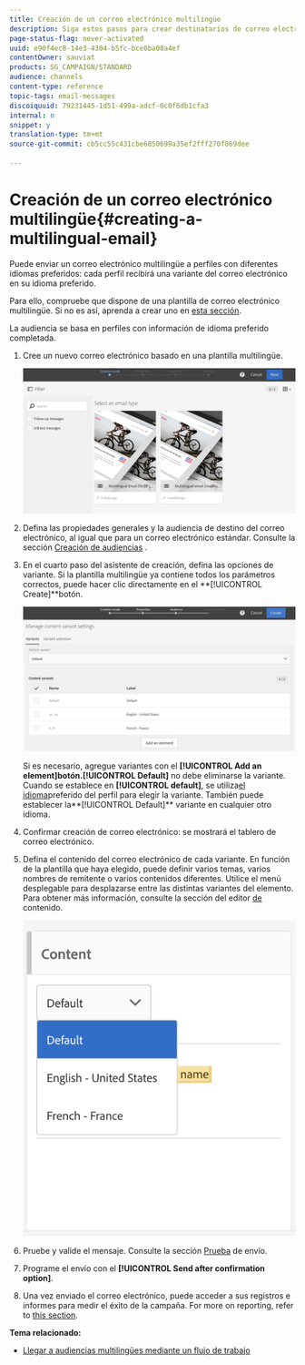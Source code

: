 ```yaml
---
title: Creación de un correo electrónico multilingüe
description: Siga estos pasos para crear destinatarios de correo electrónico multilingües con distintos idiomas preferidos.
page-status-flag: never-activated
uuid: e90f4ec8-14e3-4304-b5fc-bce0ba08a4ef
contentOwner: sauviat
products: SG_CAMPAIGN/STANDARD
audience: channels
content-type: reference
topic-tags: email-messages
discoiquuid: 79231445-1d51-499a-adcf-0c0f6db1cfa3
internal: n
snippet: y
translation-type: tm+mt
source-git-commit: cb5cc55c431cbe6050699a35ef2fff270f869dee

---
```



# Creación de un correo electrónico multilingüe{#creating-a-multilingual-email}

Puede enviar un correo electrónico multilingüe a perfiles con diferentes idiomas preferidos: cada perfil recibirá una variante del correo electrónico en su idioma preferido.

Para ello, compruebe que dispone de una plantilla de correo electrónico multilingüe. Si no es así, aprenda a crear uno en [esta sección](../../channels/using/multilingual-messages-template.md).

La audiencia se basa en perfiles con información de idioma preferido completada.

1. Cree un nuevo correo electrónico basado en una plantilla [](../../channels/using/multilingual-messages-template.md)multilingüe.

   ![](assets/multi_create1.png)

1. Defina las propiedades generales y la audiencia de destino del correo electrónico, al igual que para un correo electrónico estándar. Consulte la sección [Creación de audiencias](../../audiences/using/creating-audiences.md) .
1. En el cuarto paso del asistente de creación, defina las opciones de variante. Si la plantilla [](../../channels/using/multilingual-messages-template.md) multilingüe ya contiene todos los parámetros correctos, puede hacer clic directamente en el **[!UICONTROL Create]**botón.

   ![](assets/multi_create4.png)

   Si es necesario, agregue variantes con el **[!UICONTROL Add an element]**botón.**[!UICONTROL Default]** no debe eliminarse la variante. Cuando se establece en **[!UICONTROL default]**, se utiliza[el idioma](../../audiences/using/creating-profiles.md)preferido del perfil para elegir la variante. También puede establecer la**[!UICONTROL Default]** variante en cualquier otro idioma.

1. Confirmar creación de correo electrónico: se mostrará el tablero de correo electrónico.
1. Defina el contenido del correo electrónico de cada variante. En función de la plantilla que haya elegido, puede definir varios temas, varios nombres de remitente o varios contenidos diferentes. Utilice el menú desplegable para desplazarse entre las distintas variantes del elemento. Para obtener más información, consulte la sección del editor [de](../../designing/using/designing-content-in-adobe-campaign.md) contenido.

   ![](assets/multi_selectcontent.png)

1. Pruebe y valide el mensaje. Consulte la sección [Prueba](../../sending/using/managing-test-profiles-and-sending-proofs.md#sending-proofs) de envío.
1. Programe el envío con el **[!UICONTROL Send after confirmation option]**.
1. Una vez enviado el correo electrónico, puede acceder a sus registros e informes para medir el éxito de la campaña. For more on reporting, refer to [this section](../../reporting/using/about-dynamic-reports.md).

**Tema relacionado:**

* [Llegar a audiencias multilingües mediante un flujo de trabajo](https://helpx.adobe.com/campaign/kb/simplify-campaign-management.html#Engageyourcustomersateverystep)

